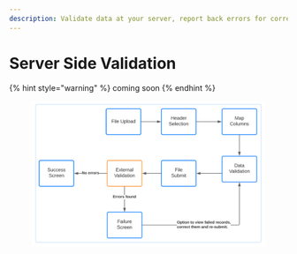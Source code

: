 ```yaml
---
description: Validate data at your server, report back errors for correction & re-upload.
---
```


# Server Side Validation

{% hint style="warning" %}
coming soon
{% endhint %}

<figure><img src="../.gitbook/assets/External Validation (1).svg" alt=""><figcaption></figcaption></figure>
